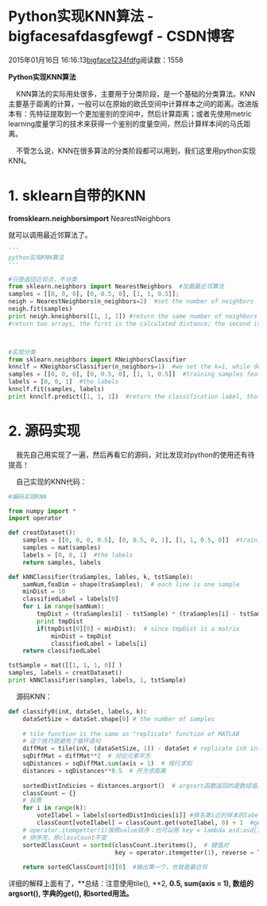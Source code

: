 # Python实现KNN算法 - bigfacesafdasgfewgf - CSDN博客





2015年01月16日 16:16:13[bigface1234fdfg](https://me.csdn.net/puqutogether)阅读数：1558








**Python实现KNN算法**



    KNN算法的实际用处很多，主要用于分类阶段，是一个基础的分类算法。KNN主要基于距离的计算，一般可以在原始的欧氏空间中计算样本之间的距离。改进版本有：先特征提取到一个更加鉴别的空间中，然后计算距离；或者先使用metric learning度量学习的技术来获得一个鉴别的度量空间，然后计算样本间的马氏距离。

    不管怎么说，KNN在很多算法的分类阶段都可以用到，我们这里用python实现KNN。



# 1. sklearn自带的KNN





**fromsklearn.neighborsimport** NearestNeighbors

就可以调用最近邻算法了。



```python
'''
python实现KNN算法
'''

#只是返回近邻点，不分类
from sklearn.neighbors import NearestNeighbors  #加载最近邻算法
samples = [[0, 0, 0], [0, 0.5, 0], [1, 1, 0.5]]; 
neigh = NearestNeighbors(n_neighbors=2)  #set the number of neighbors 
neigh.fit(samples) 
print neigh.kneighbors([1, 1, 1]) #return the same number of neighbors 
#return two arrays, the first is the calculated distance; the second is the indexs of neighbors, strarting from 0 



#实现分类
from sklearn.neighbors import KNeighborsClassifier 
knnclf = KNeighborsClassifier(n_neighbors=1)  #we set the k=1, while default with k=5 
samples = [[0, 0, 0], [0, 0.5, 0], [1, 1, 0.5]]  #training samples features
labels = [0, 0, 1]  #the labels 
knnclf.fit(samples, labels) 
print knnclf.predict([1, 1, 1])  #return the classification label, that is, [1]
```



# 2. 源码实现



    我先自己用实现了一遍，然后再看它的源码，对比发现对python的使用还有待提高！




    自己实现的KNN代码：






```python
#编码实现KNN

from numpy import * 
import operator 

def creatDataset(): 
    samples = [[0, 0, 0, 0.5], [0, 0.5, 0, 1], [1, 1, 0.5, 0]]  #training samples features
    samples = mat(samples) 
    labels = [0, 0, 1]  #the labels 
    return samples, labels 

def kNNClassifier(traSamples, lables, k, tstSample): 
    samNum,feaDim = shape(traSamples);  # each line is one sample 
    minDist = 10
    classifiedLabel = labels[0]
    for i in range(samNum): 
        tmpDist = (traSamples[i] - tstSample) * (traSamples[i] - tstSample).T  # notice that tmpDist is a matrix here
        print tmpDist 
        if(tmpDist[0][0] < minDist):  # since tmpDist is a matrix 
            minDist = tmpDist 
            classifiedLabel = labels[i] 
    return classifiedLabel 

tstSample = mat([[1, 1, 1, 0]] )
samples, labels = creatDataset()
print kNNClassifier(samples, labels, 1, tstSample)
```





    源码KNN： 



```python
def classify0(inX, dataSet, labels, k): 
    dataSetSize = dataSet.shape[0] # the number of samples 
    
    # tile function is the same as "replicate" function of MATLAB
    # 这个技巧就避免了循环语句
    diffMat = tile(inX, (dataSetSize, 1)) - dataSet # replicate inX into dataSetSize * 1
    sqDiffMat = diffMat**2  # 对应元素平方
    sqDistances = sqDiffMat.sum(axis = 1)  # 按行求和
    distances = sqDistances**0.5  # 开方求距离
    
    sortedDistIndicies = distances.argsort()  # argsort函数返回的是数组值从小到大的索引值
    classCount = {} 
    # 投票
    for i in range(k): 
        voteIlabel = labels[sortedDistIndicies[i]] #排名第i近的样本的label
        classCount[voteIlabel] = classCount.get(voteIlabel, 0) + 1  #get字典的元素，如果不存在key，则为0
    # operator.itemgetter(1)按照value排序；也可以用 key = lambda asd:asd[1]
    # 排序完，原classCount不变
    sortedClassCount = sorted(classCount.iteritems(),  # 键值对
                              key = operator.itemgetter(1), reverse = True)  #逆序排列 
    
    return sortedClassCount[0][0]  #输出第一个，也就是最近邻
```


详细的解释上面有了，**总结：注意使用tile(), **2, **0.5, sum(axis = 1), 数组的argsort(), 字典的get(), 和sorted用法。**








